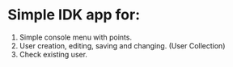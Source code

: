 ﻿Simple IDK app for:
==

1. Simple console menu with points.
2. User creation, editing, saving and changing. (User Collection)
3. Check existing user.
